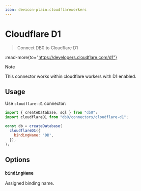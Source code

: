 ```yaml
---
icon: devicon-plain:cloudflareworkers
---
```


# Cloudflare D1

> Connect DB0 to Cloudflare D1

:read-more{to="https://developers.cloudflare.com/d1"}

> [!NOTE]
> This connector works within cloudflare workers with D1 enabled.

## Usage

Use `cloudflare-d1` connector:

```js
import { createDatabase, sql } from "db0";
import cloudflareD1 from "db0/connectors/cloudflare-d1";

const db = createDatabase(
  cloudflareD1({
    bindingName: "DB",
  }),
);
```

## Options

### `bindingName`

Assigned binding name.
